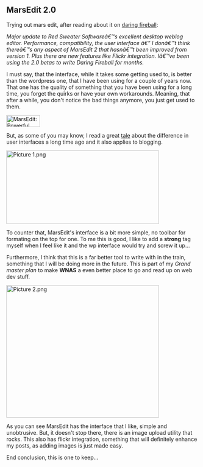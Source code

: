 <article><h2>MarsEdit 2.0</h2><p>Trying out mars edit, after reading about it on <a href="http://daringfireball.net/">daring fireball</a>:</p><cite>Major update to Red Sweater Softwareâ€™s excellent desktop weblog editor. Performance, compatibility, the user interface â€” I donâ€™t think thereâ€™s any aspect of MarsEdit 2 that hasnâ€™t been improved from version 1. Plus there are new features like Flickr integration. Iâ€™ve been using the 2.0 betas to write Daring Fireball for months.</cite><p>I must say, that the interface, while it takes some getting used to, is better than the wordpress one, that I have been using for a couple of years now. That one has the quality of something that you have been using for a long time, you forget the quirks or have your own workarounds. Meaning, that after a while, you don't notice the bad things anymore, you just get used to them.</p><a href="http://www.red-sweater.com/marsedit/" title="Easy weblog editing."><img src="http://www.red-sweater.com/images/MarsEditBadge.gif" height="31" width="88" alt="MarsEdit: Powerful Blog Authoring Made Simple." border="0" /></a><!--more--><p>But, as some of you may know, I read a great <a href="http://www.wnas.nl/2005/02/16/death-of-a-thousand-stings/">tale</a> about the difference in user interfaces a long time ago and it also applies to blogging.</p><img src="http://www.wnas.nl/wp-content/uploads/2007/09/picture-11.png" alt="Picture 1.png" border="0" width="400" height="193" /><p>To counter that, MarsEdit's interface is a bit more simple, no toolbar for formating on the top for one. To me this is good, I like to add a <strong>strong</strong> tag myself when I feel like it and the wp interface would try and screw it up...</p><p>Furthermore, I think that this is a far better tool to write with in the train, something that I will be doing more in the future. This is part of my <em>Grand master plan</em> to make <strong>WNAS</strong> a even better place to go and read up on web dev stuff.</p><img src="http://www.wnas.nl/wp-content/uploads/2007/09/picture-2.png" alt="Picture 2.png" border="0" width="400" height="348" /><p>As you can see MarsEdit has the interface that I like, simple and unobtrusive. But, it doesn't stop there, there is an image upload utility that rocks. This also has flickr integration, something that will definitely enhance my posts, as adding images is just made easy.</p><p>End conclusion, this is one to keep...</p></article>